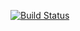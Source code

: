 [![Build Status](https://travis-ci.org/KengoTODA/mama-ai.svg?branch=master)](https://travis-ci.org/KengoTODA/mama-ai)
